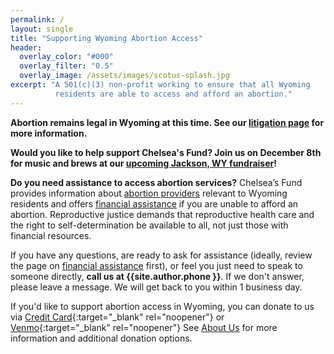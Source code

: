 ```yaml
---
permalink: /
layout: single
title: "Supporting Wyoming Abortion Access"
header:
  overlay_color: "#000"
  overlay_filter: "0.5"
  overlay_image: /assets/images/scotus-splash.jpg
excerpt: "A 501(c)(3) non-profit working to ensure that all Wyoming
          residents are able to access and afford an abortion."
---
```


**Abortion remains legal in Wyoming at this time. See our [litigation
  page](/litigation) for more information.**

**Would you like to help support Chelsea's Fund? Join us on December
  8th for music and brews at our [upcoming Jackson, WY
  fundraiser](https://secure.givelively.org/event/chelseas-fund/bans-off-and-beers-on-a-fundraiser-for-chelsea-s-fund)!**

**Do you need assistance to access abortion services?** Chelsea’s Fund
provides information about [abortion providers](/providers) relevant
to Wyoming residents and offers [financial assistance](/financial) if
you are unable to afford an abortion. Reproductive justice demands
that reproductive health care and the right to self-determination be
available to all, not just those with financial resources.

If you have any questions, are ready to ask for assistance (ideally,
review the page on [financial assistance](/financial) first), or feel
you just need to speak to someone directly, **call us at
{{site.author.phone }}**. If we don't answer, please leave a
message. We will get back to you within 1 business day.

If you'd like to support abortion access in Wyoming, you can
donate to us via
[Credit Card](https://interland3.donorperfect.net/weblink/weblink.aspx?name=E360312&id=1){:target="_blank" rel="noopener"}
or
[Venmo](https://venmo.com/?txn=pay&audience=friends&recipients=chelseasfund&note=Donation){:target="_blank" rel="noopener"}
See [About Us](/about/#donations) for more information and additional
donation options.
